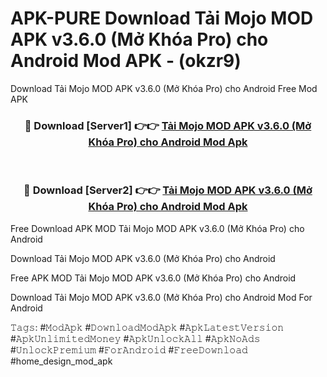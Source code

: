 # APK-PURE Download Tải Mojo MOD APK v3.6.0 (Mở Khóa Pro) cho Android Mod APK - (okzr9)
Download Tải Mojo MOD APK v3.6.0 (Mở Khóa Pro) cho Android Free Mod APK

<div align="center">
<h3>🔴 Download [Server1] 👉👉 <a href="https://apk-comot.site?title=Tải_Mojo_MOD_APK_v3.6.0_(Mở_Khóa_Pro)_cho_Android">Tải Mojo MOD APK v3.6.0 (Mở Khóa Pro) cho Android Mod Apk</a></h3><br>

<h3>🔴 Download [Server2] 👉👉 <a href="https://apk-comot.site?title=Tải_Mojo_MOD_APK_v3.6.0_(Mở_Khóa_Pro)_cho_Android">Tải Mojo MOD APK v3.6.0 (Mở Khóa Pro) cho Android Mod Apk</a></h3>
</div>


Free Download APK MOD Tải Mojo MOD APK v3.6.0 (Mở Khóa Pro) cho Android

Download Tải Mojo MOD APK v3.6.0 (Mở Khóa Pro) cho Android 

Free APK MOD Tải Mojo MOD APK v3.6.0 (Mở Khóa Pro) cho Android 

Download Tải Mojo MOD APK v3.6.0 (Mở Khóa Pro) cho Android Mod For Android

𝚃𝚊𝚐𝚜: #𝙼𝚘𝚍𝙰𝚙𝚔 #𝙳𝚘𝚠𝚗𝚕𝚘𝚊𝚍𝙼𝚘𝚍𝙰𝚙𝚔 #𝙰𝚙𝚔𝙻𝚊𝚝𝚎𝚜𝚝𝚅𝚎𝚛𝚜𝚒𝚘𝚗 #𝙰𝚙𝚔𝚄𝚗𝚕𝚒𝚖𝚒𝚝𝚎𝚍𝙼𝚘𝚗𝚎𝚢 #𝙰𝚙𝚔𝚄𝚗𝚕𝚘𝚌𝚔𝙰𝚕𝚕 #𝙰𝚙𝚔𝙽𝚘𝙰𝚍𝚜 #𝚄𝚗𝚕𝚘𝚌𝚔𝙿𝚛𝚎𝚖𝚒𝚞𝚖 #𝙵𝚘𝚛𝙰𝚗𝚍𝚛𝚘𝚒𝚍 #𝙵𝚛𝚎𝚎𝙳𝚘𝚠𝚗𝚕𝚘𝚊𝚍 #home_design_mod_apk